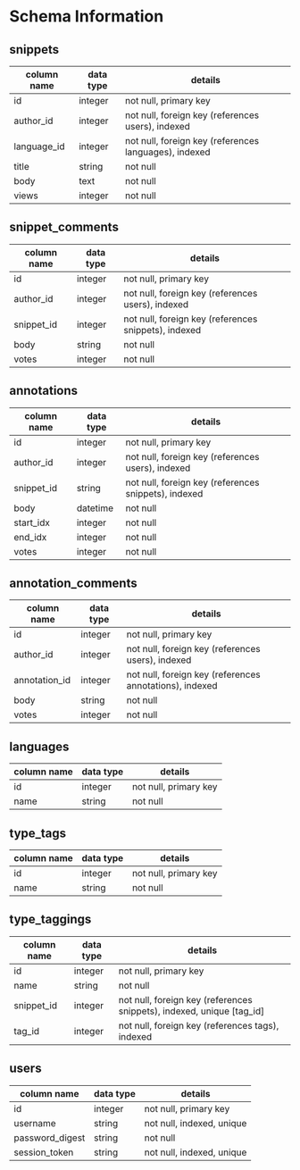 # Schema Information

## snippets
column name | data type | details
------------|-----------|-----------------------
id          | integer   | not null, primary key
author_id   | integer   | not null, foreign key (references users), indexed
language_id | integer   | not null, foreign key (references languages), indexed
title       | string    | not null
body        | text      | not null
views       | integer   | not null

## snippet_comments
column name | data type | details
------------|-----------|-----------------------
id          | integer   | not null, primary key
author_id   | integer   | not null, foreign key (references users), indexed
snippet_id  | integer   | not null, foreign key (references snippets), indexed
body        | string    | not null 
votes       | integer    | not null 

## annotations
column name | data type | details
------------|-----------|-----------------------
id          | integer   | not null, primary key
author_id   | integer   | not null, foreign key (references users), indexed
snippet_id  | string    | not null, foreign key (references snippets), indexed
body        | datetime  | not null
start_idx   | integer   | not null
end_idx     | integer   | not null
votes       | integer   | not null 

## annotation_comments
column name    | data type | details
---------------|-----------|-----------------------
id             | integer   | not null, primary key
author_id      | integer   | not null, foreign key (references users), indexed
annotation_id  | integer   | not null, foreign key (references annotations), indexed
body           | string    | not null 
votes          | integer   | not null 

## languages
column name | data type | details
------------|-----------|-----------------------
id          | integer   | not null, primary key
name        | string    | not null

## type_tags
column name | data type | details
------------|-----------|-----------------------
id          | integer   | not null, primary key
name        | string    | not null

## type_taggings
column name | data type | details
------------|-----------|-----------------------
id          | integer   | not null, primary key
name        | string    | not null
snippet_id  | integer   | not null, foreign key (references snippets), indexed, unique [tag_id]
tag_id      | integer   | not null, foreign key (references tags), indexed

## users
column name     | data type | details
----------------|-----------|-----------------------
id              | integer   | not null, primary key
username        | string    | not null, indexed, unique
password_digest | string    | not null
session_token   | string    | not null, indexed, unique